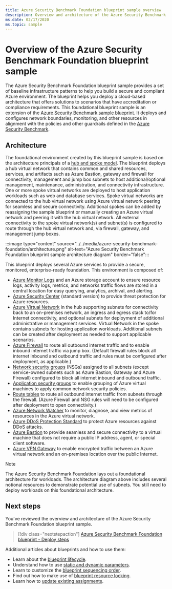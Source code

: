 ```yaml
---
title: Azure Security Benchmark Foundation blueprint sample overview
description: Overview and architecture of the Azure Security Benchmark Foundation blueprint sample.
ms.date: 02/17/2020
ms.topic: sample
---
```

# Overview of the Azure Security Benchmark Foundation blueprint sample

The Azure Security Benchmark Foundation blueprint sample provides a set of baseline infrastructure
patterns to help you build a secure and compliant Azure environment. The blueprint helps you deploy
a cloud-based architecture that offers solutions to scenarios that have accreditation or compliance
requirements. This foundational blueprint sample is an extension of the [Azure Security Benchmark
sample blueprint](../azure-security-benchmark.md). It deploys and configures network boundaries,
monitoring, and other resources in alignment with the policies and other guardrails defined in the
[Azure Security Benchmark](../../../../security/benchmarks/index.yml).

## Architecture

The foundational environment created by this blueprint sample is based on the architecture
principals of a
[hub and spoke model](/azure/architecture/reference-architectures/hybrid-networking/hub-spoke).
The blueprint deploys a hub virtual network that contains common and shared resources, services, and
artifacts such as Azure Bastion, gateway and firewall for connectivity, management and jump box
subnets to host additional/optional management, maintenance, administration, and connectivity
infrastructure. One or more spoke virtual networks are deployed to host application workloads such
as web and database services. Spoke virtual networks are connected to the hub virtual network using
Azure virtual network peering for seamless and secure connectivity. Additional spokes can be added
by reassigning the sample blueprint or manually creating an Azure virtual network and peering it
with the hub virtual network. All external connectivity to the spoke virtual network(s) and
subnet(s) is configured to route through the hub virtual network and, via firewall, gateway, and
management jump boxes.

:::image type="content" source="../../media/azure-security-benchmark-foundation/architecture.png" alt-text="Azure Security Benchmark Foundation blueprint sample architecture diagram" border="false":::

This blueprint deploys several Azure services to provide a secure, monitored, enterprise-ready
foundation. This environment is composed of:

- [Azure Monitor Logs](../../../../azure-monitor/logs/data-platform-logs.md)
  and an Azure storage account to ensure resource logs, activity logs, metrics, and networks traffic
  flows are stored in a central location for easy querying, analytics, archival, and alerting.
- [Azure Security Center](../../../../security-center/security-center-introduction.md)
  (standard version) to provide threat protection for Azure resources.
- [Azure Virtual Network](../../../../virtual-network/virtual-networks-overview.md)
  in the hub supporting subnets for connectivity back to an on-premises network, an ingress and
  egress stack to/for Internet connectivity, and optional subnets for deployment of additional
  administrative or management services. Virtual Network in the spoke contains subnets for hosting
  application workloads. Additional subnets can be created after deployment as needed to support
  applicable scenarios.
- [Azure Firewall](../../../../firewall/overview.md) to route all outbound
  internet traffic and to enable inbound internet traffic via jump box. (Default firewall rules
  block all internet inbound and outbound traffic and rules must be configured after deployment, as
  applicable.)
- [Network security groups](../../../../virtual-network/network-security-group-how-it-works.md)
  (NSGs) assigned to all subnets (except service-owned subnets such as Azure Bastion, Gateway and
  Azure Firewall) configured to block all internet inbound and outbound traffic.
- [Application security groups](../../../../virtual-network/application-security-groups.md)
  to enable grouping of Azure virtual machines to apply common network security policies.
- [Route tables](../../../../virtual-network/manage-route-table.md) to route all
  outbound internet traffic from subnets through the firewall. (Azure Firewall and NSG rules will
  need to be configured after deployment to open connectivity.)
- [Azure Network Watcher](../../../../network-watcher/network-watcher-monitoring-overview.md)
  to monitor, diagnose, and view metrics of resources in the Azure virtual network.
- [Azure DDoS Protection Standard](../../../../ddos-protection/ddos-protection-overview.md)
  to protect Azure resources against DDoS attacks.
- [Azure Bastion](../../../../bastion/bastion-overview.md) to provide seamless and
  secure connectivity to a virtual machine that does not require a public IP address, agent, or
  special client software.
- [Azure VPN Gateway](../../../../vpn-gateway/vpn-gateway-about-vpngateways.md) to
  enable encrypted traffic between an Azure virtual network and an on-premises location over the
  public Internet.

> [!NOTE] 
> The Azure Security Benchmark Foundation lays out a foundational architecture for
> workloads. The architecture diagram above includes several notional resources to demonstrate
> potential use of subnets. You still need to deploy workloads on this foundational architecture.

## Next steps

You've reviewed the overview and architecture of the Azure Security Benchmark Foundation blueprint sample.

> [!div class="nextstepaction"]
> [Azure Security Benchmark Foundation blueprint - Deploy steps](./deploy.md)

Additional articles about blueprints and how to use them:

- Learn about the [blueprint lifecycle](../../concepts/lifecycle.md).
- Understand how to use [static and dynamic parameters](../../concepts/parameters.md).
- Learn to customize the [blueprint sequencing order](../../concepts/sequencing-order.md).
- Find out how to make use of [blueprint resource locking](../../concepts/resource-locking.md).
- Learn how to [update existing assignments](../../how-to/update-existing-assignments.md).